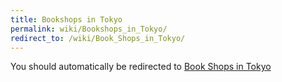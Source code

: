 ```yaml
---
title: Bookshops in Tokyo
permalink: wiki/Bookshops_in_Tokyo/
redirect_to: /wiki/Book_Shops_in_Tokyo/
---
```


You should automatically be redirected to [Book Shops in Tokyo](/wiki/Book_Shops_in_Tokyo/)
